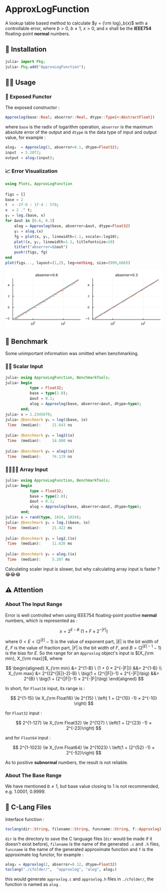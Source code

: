 # ApproxLogFunction

A lookup table based method to calculate $y = {\rm log}_b(x)$ with a controllable error, where $b > 0$, $b ≠ 1$, $x > 0$, and $x$ shall be the **IEEE754** floating-point **normal** numbers.

## 💽 Installation

```julia
julia> import Pkg;
julia> Pkg.add("ApproxLogFunction");
```

## 👨‍🏫 Usage

### 🔌 Exposed Functor

The exposed constructor :

```julia
Approxlog(base::Real; abserror::Real, dtype::Type{<:AbstractFloat})
```

where  `base`  is the radix of logarithm operation,  `abserror`  is the maximum absolute error of the output and  `dtype`  is the data type of input and output value, for example :

```julia
alog₂  = Approxlog(2, abserror=0.1, dtype=Float32);
input  = 5.20f2;
output = alog₂(input);
```

### 📈 Error Visualization

```julia
using Plots, ApproxLogFunction

figs = []
base = 2
t  = -2f-0 : 1f-4 : 5f0;
x  = 2 .^ t;
y₁ = log.(base, x)
for Δout in [0.6, 0.3]
    alog = Approxlog(base, abserror=Δout, dtype=Float32)
    y₂ = alog.(x)
    fg = plot(x, y₁, linewidth=1.1, xscale=:log10);
    plot!(x, y₂, linewidth=1.1, titlefontsize=10)
    title!("abserror=$Δout")
    push!(figs, fg)
end
plot(figs..., layout=(1,2), leg=nothing, size=(999,666))
```

![error](./doc/err.jpg)

## 🥇 Benchmark

Some unimportant information was omitted when benchmarking.

### 💃🏻 Scalar Input

```julia
julia> using ApproxLogFunction, BenchmarkTools;
julia> begin
           type = Float32;
           base = type(2.0);
           Δout = 0.1;
           alog = Approxlog(base, abserror=Δout, dtype=type);
       end;
julia> x = 1.23456f0;
julia> @benchmark y₁ = log($base, $x)
 Time  (median):     21.643 ns

julia> @benchmark y₁ = log2($x)
 Time  (median):     14.800 ns

julia> @benchmark y₂ = alog($x)
 Time  (median):     74.129 ns
```

### 👨‍👨‍👧‍👧 Array Input

```julia
julia> using ApproxLogFunction, BenchmarkTools;
julia> begin
           type = Float32;
           base = type(2.0);
           Δout = 0.1;
           alog = Approxlog(base, abserror=Δout, dtype=type);
       end;
julia> x = rand(type, 1024, 1024);
julia> @benchmark y₁ = log.($base, $x)
 Time  (median):     21.422 ms

julia> @benchmark y₁ = log2.($x)
 Time  (median):     11.626 ms

julia> @benchmark y₂ = alog.($x)
 Time  (median):     5.207 ms
```

Calculating scaler input is slower, but why calculating array input is faster ? 😂😂😂

## ⚠️ Attention
### About The Input Range
Error is well controlled when using IEEE754 floating-point positive **normal** numbers, which is represented as :

$$
x = 2^{E-B} \ (1 + F × 2^{-|F|})
$$

where $0 < E < (2^{|E|} - 1)$ is the value of exponent part, $|E|$ is the bit width of $E$,  $F$ is the value of fraction part,  $|F|$ is the bit width of $F$, and $B=(2 ^ {|E| - 1} - 1)$  is the bias for $E$.  So the range for an `Approxlog` object's input is $[X_{\rm min}, X_{\rm max}]$, where

$$
\begin{aligned}
X_{\rm min} &= 2^{1-B} \ (1 + 0 × 2^{-|F|}) &&= 2^{1-B} \\
X_{\rm max} &= 2^{(2^{|E|}-2)-B} \ \big(1 + (2^{|F|}-1) × 2^{-|F|}\big) &&= 2^{B} \ \big(1 + (2^{|F|}-1) × 2^{-|F|}\big)
\end{aligned}
$$

In short, for `Float16`  input, its range is :

$$
2^{1-15} \le
X_{\rm Float16} \le 2^{15} \ \left( 1 + (2^{10} -1) × 2^{-10} \right)
$$

for `Float32` input :

$$
2^{1-127} \le
X_{\rm Float32} \le 2^{127} \ \left(1 + (2^{23} -1) × 2^{-23}\right)
$$

and for `Float64` input :

$$
2^{1-1023} \le
X_{\rm Float64} \le 2^{1023} \ \left(1 + (2^{52} -1) × 2^{-52}\right)
$$

As to positive **subnormal** numbers, the result is not reliable.

### About The Base Range
We have mentioned $b ≠ 1$, but base value closing to $1$ is not recommended, e.g. $1.0001$, $0.9999$. 

## 📁 C-Lang Files

Interface function :

```julia
toclang(dir::String, filename::String, funcname::String, f::Approxlog)
```

`dir`  is the directory to save the C language files (`dir`  would be made if it doesn't exist before),   `filename` is the name of the generated `.c` and `.h` files, `funcname` is the name of the generated approximate function and `f`  is the approximate log functor, for example :

```julia
alog₂ = Approxlog(2, abserror=0.12, dtype=Float32)
toclang("./cfolder/",  "approxlog", "alog", alog₂)
```

this would generate  `approxlog.c`  and  `approxlog.h`  files in `./cfolder/`, the function is named as `alog` .

